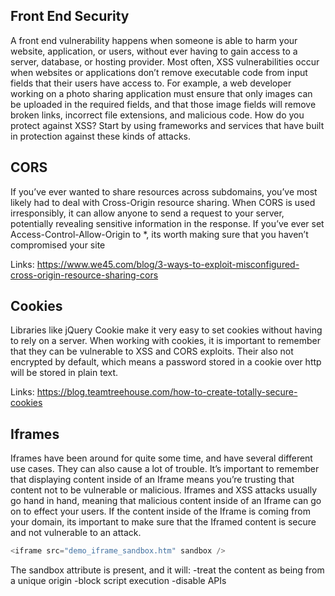 ## Front End Security

A front end vulnerability happens when someone is able to harm your website, application, or users, without ever having to gain access to a server, database, or hosting provider.
Most often, XSS vulnerabilities occur when websites or applications don’t remove executable code from input fields that their users have access to. For example, a web developer working on a photo sharing application must ensure that only images can be uploaded in the required fields, and that those image fields will remove broken links, incorrect file extensions, and malicious code.
How do you protect against XSS? Start by using frameworks and services that have built in protection against these kinds of attacks.

## CORS

If you’ve ever wanted to share resources across subdomains, you’ve most likely had to deal with Cross-Origin resource sharing. When CORS is used irresponsibly, it can allow anyone to send a request to your server, potentially revealing sensitive information in the response. If you’ve ever set Access-Control-Allow-Origin to \*, its worth making sure that you haven’t compromised your site

Links: https://www.we45.com/blog/3-ways-to-exploit-misconfigured-cross-origin-resource-sharing-cors

## Cookies

Libraries like jQuery Cookie make it very easy to set cookies without having to rely on a server. When working with cookies, it is important to remember that they can be vulnerable to XSS and CORS exploits. Their also not encrypted by default, which means a password stored in a cookie over http will be stored in plain text.

Links: https://blog.teamtreehouse.com/how-to-create-totally-secure-cookies

## Iframes

Iframes have been around for quite some time, and have several different use cases. They can also cause a lot of trouble. It’s important to remember that displaying content inside of an Iframe means you’re trusting that content not to be vulnerable or malicious. Iframes and XSS attacks usually go hand in hand, meaning that malicious content inside of an Iframe can go on to effect your users. If the content inside of the Iframe is coming from your domain, its important to make sure that the Iframed content is secure and not vulnerable to an attack.

```javascript
<iframe src="demo_iframe_sandbox.htm" sandbox />
```

The sandbox attribute is present, and it will:
-treat the content as being from a unique origin
-block script execution
-disable APIs
